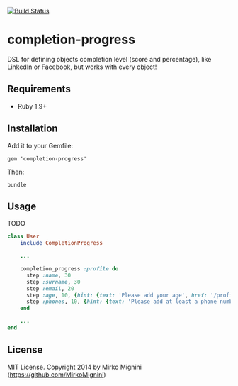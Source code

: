 [![Build Status](https://travis-ci.org/MirkoMignini/completion-progress.png?branch=master)](https://travis-ci.org/MirkoMignini/completion-progress)

completion-progress
===================

DSL for defining objects completion level (score and percentage), like LinkedIn or Facebook, but works with every object!

## Requirements

* Ruby 1.9+

## Installation

Add it to your Gemfile:

`gem 'completion-progress'`

Then:

`bundle`

## Usage

TODO

```ruby
class User
    include CompletionProgress

    ...

    completion_progress :profile do
      step :name, 30
      step :surname, 30
      step :email, 20
      step :age, 10, {hint: {text: 'Please add your age', href: '/profile/edit'}}
      step :phones, 10, {hint: {text: 'Please add at least a phone number', href: '/profile/edit/phones'}}
    end

    ...
end
```

## License

MIT License. Copyright 2014 by Mirko Mignini (https://github.com/MirkoMignini)
